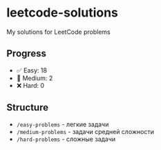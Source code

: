 # leetcode-solutions
My solutions for LeetCode problems

## Progress
- ✅ Easy: 18
- 🔄 Medium: 2  
- ❌ Hard: 0

## Structure
- `/easy-problems` - легкие задачи
- `/medium-problems` - задачи средней сложности  
- `/hard-problems` - сложные задачи

